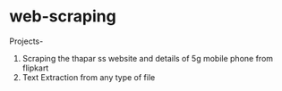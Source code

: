 # web-scraping
Projects-
1. Scraping the thapar ss website and details of 5g mobile phone from flipkart
2. Text Extraction from any type of file
